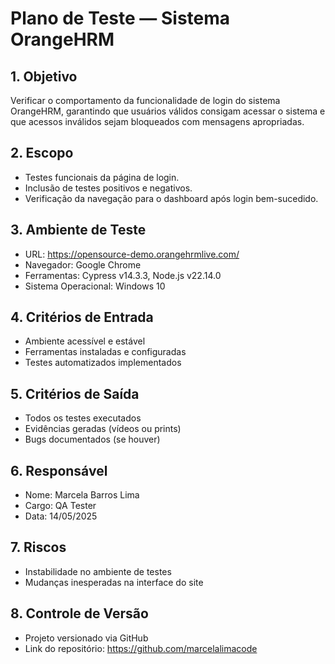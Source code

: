 # Plano de Teste — Sistema OrangeHRM

## 1. Objetivo
Verificar o comportamento da funcionalidade de login do sistema OrangeHRM, garantindo que usuários válidos consigam acessar o sistema e que acessos inválidos sejam bloqueados com mensagens apropriadas.

## 2. Escopo
- Testes funcionais da página de login.
- Inclusão de testes positivos e negativos.
- Verificação da navegação para o dashboard após login bem-sucedido.

## 3. Ambiente de Teste
- URL: https://opensource-demo.orangehrmlive.com/
- Navegador: Google Chrome
- Ferramentas: Cypress v14.3.3, Node.js v22.14.0
- Sistema Operacional: Windows 10

## 4. Critérios de Entrada
- Ambiente acessível e estável
- Ferramentas instaladas e configuradas
- Testes automatizados implementados

## 5. Critérios de Saída
- Todos os testes executados
- Evidências geradas (vídeos ou prints)
- Bugs documentados (se houver)

## 6. Responsável
- Nome: Marcela Barros Lima
- Cargo: QA Tester
- Data: 14/05/2025

## 7. Riscos
- Instabilidade no ambiente de testes
- Mudanças inesperadas na interface do site

## 8. Controle de Versão
- Projeto versionado via GitHub
- Link do repositório: https://github.com/marcelalimacode